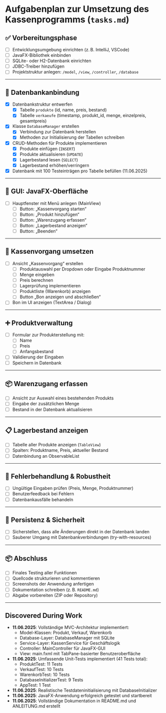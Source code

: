 # Aufgabenplan zur Umsetzung des Kassenprogramms (`tasks.md`)

## ✅ Vorbereitungsphase

- [ ] Entwicklungsumgebung einrichten (z. B. IntelliJ, VSCode)
- [ ] JavaFX-Bibliothek einbinden
- [ ] SQLite- oder H2-Datenbank einrichten
- [ ] JDBC-Treiber hinzufügen
- [ ] Projektstruktur anlegen: `/model`, `/view`, `/controller`, `/database`

---

## 🔧 Datenbankanbindung

- [x] Datenbankstruktur entwerfen
  - [x] Tabelle `produkte` (id, name, preis, bestand)
  - [x] Tabelle `verkaeufe` (timestamp, produkt_id, menge, einzelpreis, gesamtpreis)
- [x] Klasse `DatabaseManager` erstellen
  - [x] Verbindung zur Datenbank herstellen
  - [x] Methoden zur Initialisierung der Tabellen schreiben
- [x] CRUD-Methoden für Produkte implementieren
  - [x] Produkte einfügen (`INSERT`)
  - [x] Produkte aktualisieren (`UPDATE`)
  - [x] Lagerbestand lesen (`SELECT`)
  - [x] Lagerbestand erhöhen/verringern
- [x] Datenbank mit 100 Testeinträgen pro Tabelle befüllen (11.06.2025)

---

## 🎨 GUI: JavaFX-Oberfläche

- [ ] Hauptfenster mit Menü anlegen (MainView)
  - [ ] Button: „Kassenvorgang starten“
  - [ ] Button: „Produkt hinzufügen“
  - [ ] Button: „Warenzugang erfassen“
  - [ ] Button: „Lagerbestand anzeigen“
  - [ ] Button: „Beenden“

---

## 🛒 Kassenvorgang umsetzen

- [ ] Ansicht „Kassenvorgang“ erstellen
  - [ ] Produktauswahl per Dropdown oder Eingabe Produktnummer
  - [ ] Menge eingeben
  - [ ] Preis berechnen
  - [ ] Lagerprüfung implementieren
  - [ ] Produktliste (Warenkorb) anzeigen
  - [ ] Button „Bon anzeigen und abschließen“
- [ ] Bon im UI anzeigen (TextArea / Dialog)

---

## ➕ Produktverwaltung

- [ ] Formular zur Produkterstellung mit:
  - [ ] Name
  - [ ] Preis
  - [ ] Anfangsbestand
- [ ] Validierung der Eingaben
- [ ] Speichern in Datenbank

---

## 📦 Warenzugang erfassen

- [ ] Ansicht zur Auswahl eines bestehenden Produkts
- [ ] Eingabe der zusätzlichen Menge
- [ ] Bestand in der Datenbank aktualisieren

---

## 📋 Lagerbestand anzeigen

- [ ] Tabelle aller Produkte anzeigen (`TableView`)
- [ ] Spalten: Produktname, Preis, aktueller Bestand
- [ ] Datenbindung an ObservableList

---

## 🧪 Fehlerbehandlung & Robustheit

- [ ] Ungültige Eingaben prüfen (Preis, Menge, Produktnummer)
- [ ] Benutzerfeedback bei Fehlern
- [ ] Datenbankausfälle behandeln

---

## 💾 Persistenz & Sicherheit

- [ ] Sicherstellen, dass alle Änderungen direkt in der Datenbank landen
- [ ] Sauberer Umgang mit Datenbankverbindungen (try-with-resources)

---

## 📦 Abschluss

- [ ] Finales Testing aller Funktionen
- [ ] Quellcode strukturieren und kommentieren
- [ ] Screenshots der Anwendung anfertigen
- [ ] Dokumentation schreiben (z. B. `README.md`)
- [ ] Abgabe vorbereiten (ZIP oder Repository)

---

## Discovered During Work

- **11.06.2025**: Vollständige MVC-Architektur implementiert:
  - Model-Klassen: Produkt, Verkauf, Warenkorb
  - Database-Layer: DatabaseManager mit SQLite
  - Service-Layer: KassenService für Geschäftslogik  
  - Controller: MainController für JavaFX-GUI
  - View: main.fxml mit TabPane-basierter Benutzeroberfläche
- **11.06.2025**: Umfassende Unit-Tests implementiert (41 Tests total):
  - ProduktTest: 11 Tests
  - VerkaufTest: 10 Tests
  - WarenkorbTest: 10 Tests
  - DatabaseInitializerTest: 9 Tests
  - AppTest: 1 Test
- **11.06.2025**: Realistische Testdateninitialisierung mit DatabaseInitializer
- **11.06.2025**: JavaFX-Anwendung erfolgreich getestet und startbereit
- **11.06.2025**: Vollständige Dokumentation in README.md und ANLEITUNG.md erstellt
